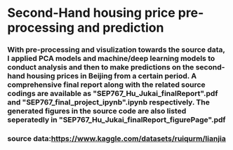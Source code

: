 #  Second-Hand housing price pre-processing and prediction

### With pre-processing and visulization towards the source data, I applied PCA models and machine/deep learning models to conduct analysis and then to make predictions on the second-hand housing prices in Beijing from a certain period. A comprehensive final report along with the related source codings are available as "SEP767_Hu_Jukai_finalReport".pdf and "SEP767_final_project_ipynb".ipynb respectively. The generated figures in the source code are also listed seperatedly in "SEP767_Hu_Jukai_finalReport_figurePage".pdf

### source data:https://www.kaggle.com/datasets/ruiqurm/lianjia
